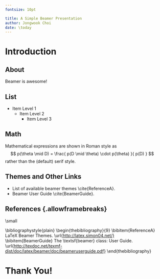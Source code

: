 ```yaml
---
fontsize: 10pt

title: A Simple Beamer Presentation
author: Jongwook Choi
date: \today
---
```


Introduction
============

## About

Beamer is awesome!

## List

* Item Level 1
    * Item Level 2
        * Item Level 3


## Math

Mathematical expressions are shown in Roman style as
$$
p(\theta \mid D) = \frac{
  p(D \mid \theta) \cdot p(\theta)
}{
  p(D)
}
$$
rather than the (default) serif style.


## Themes and Other Links

- List of available beamer themes \cite{ReferenceA}.
- Beamer User Guide \cite{BeamerGuide}.


## References {.allowframebreaks}

\small

\bibliographystyle{plain}
\begin{thebibliography}{9}
    \bibitem{ReferenceA} LaTeX Beamer Themes. \url{http://latex.simon04.net/}
    \bibitem{BeamerGuide} The \textsf{beamer} class: User Guide. \url{http://texdoc.net/texmf-dist/doc/latex/beamer/doc/beameruserguide.pdf}
\end{thebibliography}


Thank You!
==========
